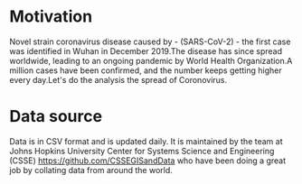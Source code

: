 # Motivation
Novel strain coronavirus disease caused by - (SARS-CoV-2) - the first case was identified in Wuhan in December 2019.The disease has since spread worldwide, leading to an ongoing pandemic by World Health Organization.A million cases have been confirmed, and the number keeps getting higher every day.Let's do the analysis the spread of Coronovirus.
# Data source
Data is in CSV format and is updated daily. It is maintained by the team at Johns Hopkins University Center  for Systems Science and Engineering (CSSE) https://github.com/CSSEGISandData who have been doing a great job by collating data from around the world.
